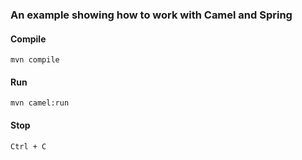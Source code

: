 ### An example showing how to work with Camel and Spring


#### Compile 
    mvn compile

#### Run
    mvn camel:run

#### Stop
    Ctrl + C